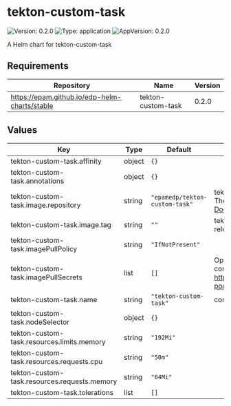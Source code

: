 # tekton-custom-task

![Version: 0.2.0](https://img.shields.io/badge/Version-0.2.0-informational?style=flat-square) ![Type: application](https://img.shields.io/badge/Type-application-informational?style=flat-square) ![AppVersion: 0.2.0](https://img.shields.io/badge/AppVersion-0.2.0-informational?style=flat-square)

A Helm chart for tekton-custom-task

## Requirements

| Repository | Name | Version |
|------------|------|---------|
| https://epam.github.io/edp-helm-charts/stable | tekton-custom-task | 0.2.0 |

## Values

| Key | Type | Default | Description |
|-----|------|---------|-------------|
| tekton-custom-task.affinity | object | `{}` |  |
| tekton-custom-task.annotations | object | `{}` |  |
| tekton-custom-task.image.repository | string | `"epamedp/tekton-custom-task"` | tekton-custom-task Docker image name. The released image can be found on [Dockerhub](https://hub.docker.com/r/epamedp/tekton-custom-task) |
| tekton-custom-task.image.tag | string | `""` | tekton-custom-task Docker image tag. The released image can be found on [Dockerhub](https://hub.docker.com/r/epamedp/tekton-custom-task) |
| tekton-custom-task.imagePullPolicy | string | `"IfNotPresent"` |  |
| tekton-custom-task.imagePullSecrets | list | `[]` | Optional array of imagePullSecrets containing private registry credentials # Ref: https://kubernetes.io/docs/tasks/configure-pod-container/pull-image-private-registry |
| tekton-custom-task.name | string | `"tekton-custom-task"` | component name |
| tekton-custom-task.nodeSelector | object | `{}` |  |
| tekton-custom-task.resources.limits.memory | string | `"192Mi"` |  |
| tekton-custom-task.resources.requests.cpu | string | `"50m"` |  |
| tekton-custom-task.resources.requests.memory | string | `"64Mi"` |  |
| tekton-custom-task.tolerations | list | `[]` |  |


